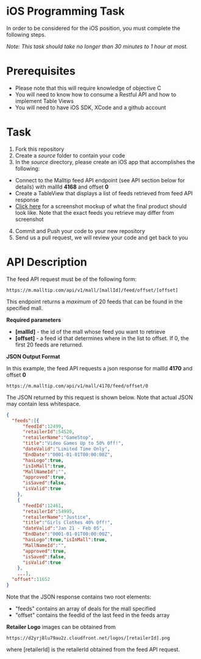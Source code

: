 iOS Programming Task
================================

In order to be considered for the iOS position, you must complete the following steps.

*Note: This task should take no longer than 30 minutes to 1 hour at most.*

Prerequisites
=============

* Please note that this will require knowledge of objective C
* You will need to know how to consume a Restful API and how to implement Table Views
* You will need to have iOS SDK, XCode and a github account

Task
====

1. Fork this repository
2. Create a *source* folder to contain your code
3. In the *source* directory, please create an iOS app that accomplishes the following:
  * Connect to the Malltip feed API endpoint (see API section below for details) with mallId **4168** and offset **0**
  * Create a TableView that displays a list of feeds retrieved from feed API response
  * [Click here](https://github.com/Malltip/iOSInterview/blob/master/example.png) for a screenshot mockup of what the final product should look like. Note that the exact feeds you retrieve may differ from screenshot
4. Commit and Push your code to your new repository
5. Send us a pull request, we will review your code and get back to you

API Description
===============

The feed API request must be of the following form:

`https://m.malltip.com/api/v1/mall/[mallId]/feed/offset/[offset]`

This endpoint returns a *maximum* of 20 feeds that can be found in the specified mall.

**Required parameters**

* **[mallId]** - the id of the mall whose feed you want to retrieve
* **[offset]** - a feed id that determines where in the list to offset. If 0, the first 20 feeds are returned.


**JSON Output Format**

In this example, the feed API requests a json response for mallId **4170** and offset **0**

`https://m.malltip.com/api/v1/mall/4170/feed/offset/0`

The JSON returned by this request is shown below. Note that actual JSON may contain less whitespace.

```JSON
{
  "feeds":[{
      "feedId":12499,
      "retailerId":54520,
      "retailerName":"GameStop",
      "title":"Video Games Up to 50% Off!",
      "dateValid":"Limited Time Only",
      "EndDate":"0001-01-01T00:00:00Z",
      "hasLogo":true,
      "isInMall":true,
      "MallNameId":"",
      "approved":true,
      "isSaved":false,
      "isValid":true
    },
    {
      "feedId":12461,
      "retailerId":54995,
      "retailerName":"Justice",
      "title":"Girls Clothes 40% Off!",
      "dateValid":"Jan 21 - Feb 05",
      "EndDate":"0001-01-01T00:00:00Z",
      "hasLogo":true,"isInMall":true,
      "MallNameId":"",
      "approved":true,
      "isSaved":false,
      "isValid":true
    },
    ...],
  "offset":11652
}
```

Note that the JSON response contains two root elements:

* "feeds" contains an array of deals for the mall specified
* "offset" contains the feedId of the last feed in the feeds array 

**Retailer Logo** images can be obtained from 

`https://d2yrj8lu79au2z.cloudfront.net/logos/[retailerId].png`

where [retailerId] is the retailerId obtained from the feed API request.

